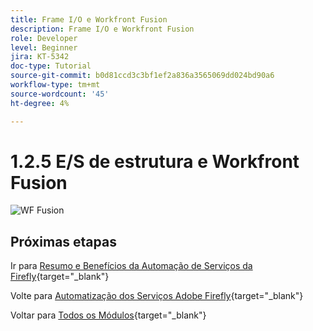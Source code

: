 ```yaml
---
title: Frame I/O e Workfront Fusion
description: Frame I/O e Workfront Fusion
role: Developer
level: Beginner
jira: KT-5342
doc-type: Tutorial
source-git-commit: b0d81ccd3c3bf1ef2a836a3565069dd024bd90a6
workflow-type: tm+mt
source-wordcount: '45'
ht-degree: 4%

---
```


# 1.2.5 E/S de estrutura e Workfront Fusion

![WF Fusion](./images/wffc63.png)

## Próximas etapas

Ir para [Resumo e Benefícios da Automação de Serviços da Firefly](./summary.md){target="_blank"}

Volte para [Automatização dos Serviços Adobe Firefly](./automation.md){target="_blank"}

Voltar para [Todos os Módulos](./../../../overview.md){target="_blank"}
